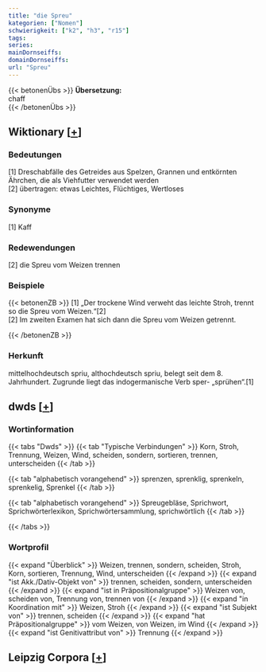 ```yaml
---
title: "die Spreu"
kategorien: ["Nomen"]
schwierigkeit: ["k2", "h3", "r15"]
tags:
series:
mainDornseiffs:
domainDornseiffs:
url: "Spreu"
---
```


{{< betonenÜbs >}}
**Übersetzung:**  
chaff  
{{< /betonenÜbs >}}

## Wiktionary [[+](https://de.wiktionary.org/wiki/Spreu)]

### Bedeutungen
[1] Dreschabfälle des Getreides aus Spelzen, Grannen und entkörnten Ährchen, die als Viehfutter verwendet werden  
[2] übertragen: etwas Leichtes, Flüchtiges, Wertloses  

### Synonyme
[1] Kaff  
  

### Redewendungen
[2] die Spreu vom Weizen trennen  

### Beispiele
{{< betonenZB >}}
[1] „Der trockene Wind verweht das leichte Stroh, trennt so die Spreu vom Weizen.“[2]  
[2] Im zweiten Examen hat sich dann die Spreu vom Weizen getrennt.  

{{< /betonenZB >}}
### Herkunft
mittelhochdeutsch spriu, althochdeutsch spriu, belegt seit dem 8. Jahrhundert. Zugrunde liegt das indogermanische Verb sper- „sprühen“.[1]  



## dwds [[+](https://www.dwds.de/wb/Spreu)]

### Wortinformation
{{< tabs "Dwds" >}}
{{< tab "Typische Verbindungen" >}}
Korn, Stroh, Trennung, Weizen, Wind, scheiden, sondern, sortieren, trennen, unterscheiden
{{< /tab >}}

{{< tab "alphabetisch vorangehend" >}}
sprenzen, sprenklig, sprenkeln, sprenkelig, Sprenkel
{{< /tab >}}

{{< tab "alphabetisch vorangehend" >}}
Spreugebläse, Sprichwort, Sprichwörterlexikon, Sprichwörtersammlung, sprichwörtlich
{{< /tab >}}

{{< /tabs >}}

### Wortprofil
{{< expand "Überblick" >}} Weizen, trennen, sondern, scheiden, Stroh, Korn, sortieren, Trennung, Wind, unterscheiden {{< /expand >}}
{{< expand "ist Akk./Dativ-Objekt von" >}} trennen, scheiden, sondern, unterscheiden {{< /expand >}}
{{< expand "ist in Präpositionalgruppe" >}} Weizen von, scheiden von, Trennung von, trennen von {{< /expand >}}
{{< expand "in Koordination mit" >}} Weizen, Stroh {{< /expand >}}
{{< expand "ist Subjekt von" >}} trennen, scheiden {{< /expand >}}
{{< expand "hat Präpositionalgruppe" >}} vom Weizen, von Weizen, im Wind {{< /expand >}}
{{< expand "ist Genitivattribut von" >}} Trennung {{< /expand >}}

## Leipzig Corpora [[+](https://corpora.uni-leipzig.de/en/res?word=Spreu&corpusId=deu_newscrawl-public_2018)]

